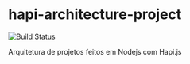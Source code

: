 # hapi-architecture-project

[![Build Status](https://travis-ci.org/esdrascosta/hapi-architecture-project.svg)](https://travis-ci.org/esdrascosta/hapi-architecture-project)

Arquitetura de projetos feitos em Nodejs com Hapi.js
